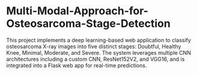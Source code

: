 # Multi-Modal-Approach-for-Osteosarcoma-Stage-Detection
This project implements a deep learning-based web application to classify osteosarcoma X-ray images into five distinct stages: Doubtful, Healthy Knee, Minimal, Moderate, and Severe. The system leverages multiple CNN architectures including a custom CNN, ResNet152V2, and VGG16, and is integrated into a Flask web app for real-time predictions.
